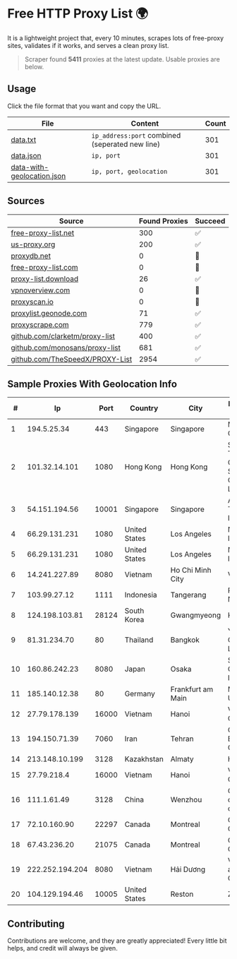 
# Free HTTP Proxy List 🌍

It is a lightweight project that, every 10 minutes, scrapes lots of free-proxy sites, validates if it works, and serves a clean proxy list.


> Scraper found **5411** proxies at the latest update. Usable proxies are below.

## Usage

Click the file format that you want and copy the URL.


|File|Content|Count|
|----|-------|-----|
|[data.txt](https://raw.githubusercontent.com/themiralay/Proxy-List-World/master/data.txt)|`ip_address:port` combined (seperated new line)|301|
|[data.json](https://raw.githubusercontent.com/themiralay/Proxy-List-World/master/data.json)|`ip, port`|301|
|[data-with-geolocation.json](https://raw.githubusercontent.com/themiralay/Proxy-List-World/master/data-with-geolocation.json)|`ip, port, geolocation`|301|

## Sources

|Source|Found Proxies|Succeed|
|------|-------------|-------|
|[free-proxy-list.net](https://free-proxy-list.net)|300|✅|
|[us-proxy.org](https://www.us-proxy.org)|200|✅|
|[proxydb.net](http://proxydb.net)|0|🚫|
|[free-proxy-list.com](https://free-proxy-list.com/?page=&port=&type%5B%5D=http&type%5B%5D=https&up_time=0&search=Search)|0|🚫|
|[proxy-list.download](https://www.proxy-list.download/HTTP)|26|✅|
|[vpnoverview.com](https://vpnoverview.com/privacy/anonymous-browsing/free-proxy-servers)|0|🚫|
|[proxyscan.io](https://www.proxyscan.io)|0|🚫|
|[proxylist.geonode.com](https://proxylist.geonode.com/api/proxy-list?limit=300&page=1&sort_by=lastChecked&sort_type=desc&protocols=http,https)|71|✅|
|[proxyscrape.com](https://api.proxyscrape.com/v2/?request=displayproxies&protocol=http&timeout=10000&country=all&ssl=all&anonymity=all)|779|✅|
|[github.com/clarketm/proxy-list](https://raw.githubusercontent.com/clarketm/proxy-list/master/proxy-list-raw.txt)|400|✅|
|[github.com/monosans/proxy-list](https://raw.githubusercontent.com/monosans/proxy-list/main/proxies/http.txt)|681|✅|
|[github.com/TheSpeedX/PROXY-List](https://raw.githubusercontent.com/TheSpeedX/PROXY-List/master/http.txt)|2954|✅|


## Sample Proxies With Geolocation Info

|#|Ip|Port|Country|City|Internet Service Provider|
|-|--|----|-------|----|-------------------------|
|1|194.5.25.34|443|Singapore|Singapore|Mod Mission Critical LLC|
|2|101.32.14.101|1080|Hong Kong|Hong Kong|Shenzhen Tencent Computer Systems Company Limited|
|3|54.151.194.56|10001|Singapore|Singapore|Amazon Technologies Inc.|
|4|66.29.131.231|1080|United States|Los Angeles|Namecheap, Inc.|
|5|66.29.131.231|1080|United States|Los Angeles|Namecheap, Inc.|
|6|14.241.227.89|8080|Vietnam|Ho Chi Minh City|VNPT|
|7|103.99.27.12|1111|Indonesia|Tangerang|PT Lintas Network Solusi|
|8|124.198.103.81|28124|South Korea|Gwangmyeong|Korea Telecom|
|9|81.31.234.70|80|Thailand|Bangkok|Y.U.T Corporate Company Limited|
|10|160.86.242.23|8080|Japan|Osaka|Sony Network Communications Inc|
|11|185.140.12.38|80|Germany|Frankfurt am Main|Melbikomas UAB|
|12|27.79.178.139|16000|Vietnam|Hanoi|Viettel Corporation|
|13|194.150.71.39|7060|Iran|Tehran|Gostaresh Ertebat Azin Kia Company PJSC|
|14|213.148.10.199|3128|Kazakhstan|Almaty|Haicom Limited|
|15|27.79.218.4|16000|Vietnam|Hanoi|Viettel Corporation|
|16|111.1.61.49|3128|China|Wenzhou|China Mobile communications corporation|
|17|72.10.160.90|22297|Canada|Montreal|GloboTech Communications|
|18|67.43.236.20|21075|Canada|Montreal|GloboTech Communications|
|19|222.252.194.204|8080|Vietnam|Hải Dương|VietNam Post and Telecom Corporation|
|20|104.129.194.46|10005|United States|Reston|ZSCALER, INC.|



## Contributing

Contributions are welcome, and they are greatly appreciated! Every
little bit helps, and credit will always be given.

